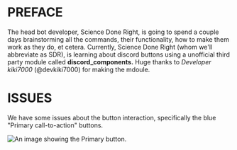 # PREFACE

The head bot developer, Science Done Right, is going to spend a couple days brainstorming all the commands, their functionality, how to make them work as they do, et cetera. Currently, Science Done Right (whom we'll abbreviate as SDR), is learning about discord buttons using a unofficial third party module called **discord_components.** Huge thanks to *Developer kiki7000* (@devkiki7000) for making the mdoule.

# ISSUES

We have some issues about the button interaction, specifically the blue "Primary call-to-action" buttons.

![An image showing the Primary button.](https://www.terabox.com/disk/home#/all?vmode=list&path=%2F)